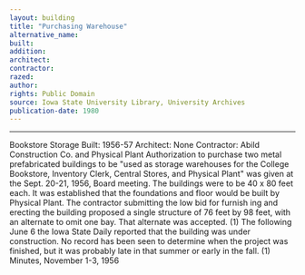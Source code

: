 ```yaml
---
layout: building
title: "Purchasing Warehouse"
alternative_name: 
built: 
addition:
architect: 
contractor: 
razed: 
author:
rights: Public Domain
source: Iowa State University Library, University Archives
publication-date: 1980 
---
```

---

Bookstore Storage 
Built: 1956-57 
Architect: None 
Contractor: Abild Construction Co. and 
Physical Plant 
Authorization to purchase two metal prefabricated buildings to be "used as storage warehouses for the College Bookstore, Inventory Clerk, Central Stores, and Physical Plant" was given at the Sept. 20-21, 1956, Board meeting. The buildings were to be 40 x 80 feet each. 
It was established that the foundations and floor would be built by Physical Plant. The contractor submitting the low bid for furnish 
ing and erecting the building proposed a single structure of 76 feet by 98 feet, with an alternate to omit one bay. That alternate was accepted. (1) 
The following June 6 the Iowa State Daily reported that the building was under construction. No record has been seen to determine when the project was finished, but it was probably late in that summer or early in the fall. 
(1) Minutes, November 1-3, 1956